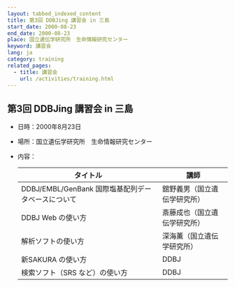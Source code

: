 ```yaml
---
layout: tabbed_indexed_content
title: 第3回 DDBJing 講習会 in 三島
start_date: 2000-08-23
end_date: 2000-08-23
place: 国立遺伝学研究所　生命情報研究センター
keyword: 講習会
lang: ja
category: training
related_pages:
  - title: 講習会
    url: /activities/training.html
---
```


## 第3回 DDBJing 講習会 in 三島 <a name="3"></a>

-   日時：2000年8月23日
-   場所：国立遺伝学研究所　生命情報研究センター
-   内容：

    | タイトル | 講師 |
    |----|----|
    | DDBJ/EMBL/GenBank 国際塩基配列データベースについて | 舘野義男（国立遺伝学研究所） |
    | DDBJ Web の使い方 | 斎藤成也（国立遺伝学研究所） |
    | 解析ソフトの使い方 | 深海薫（国立遺伝学研究所）   |
    | 新SAKURA の使い方 | DDBJ |
    | 検索ソフト（SRS など）の使い方 | DDBJ |
